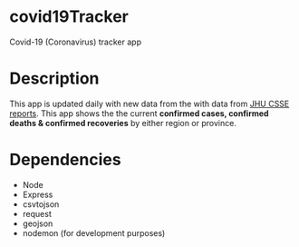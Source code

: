 # covid19Tracker
Covid-19 (Coronavirus) tracker app

# Description
This app is updated daily with new data from the with data from [JHU CSSE reports](https://github.com/CSSEGISandData/COVID-19). This app shows the the current **confirmed cases, confirmed deaths & confirmed recoveries** by either region or province.


# Dependencies
 - Node 
 - Express
 - csvtojson
 - request
 - geojson
 - nodemon (for development purposes)
 
 
 
